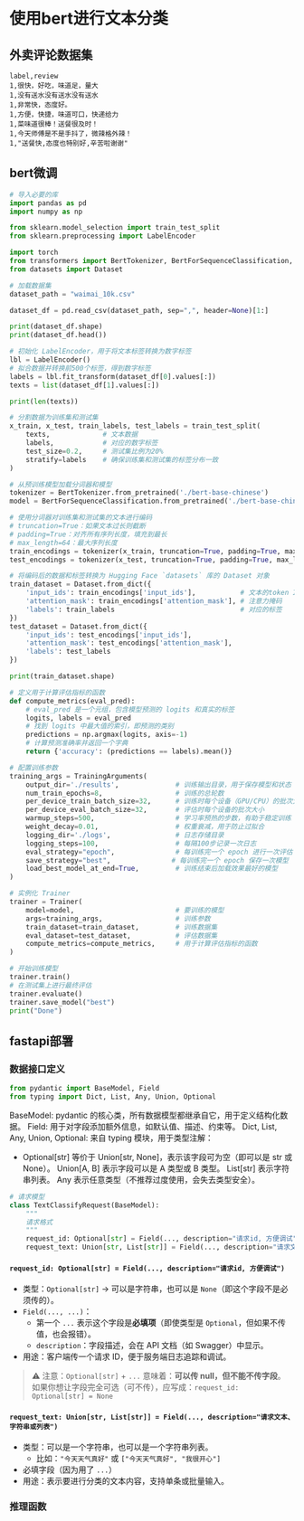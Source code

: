 # 使用bert进行文本分类

## 外卖评论数据集

```
label,review
1,很快，好吃，味道足，量大
1,没有送水没有送水没有送水
1,非常快，态度好。
1,方便，快捷，味道可口，快递给力
1,菜味道很棒！送餐很及时！
1,今天师傅是不是手抖了，微辣格外辣！
1,"送餐快,态度也特别好,辛苦啦谢谢"
```

## bert微调

```python
# 导入必要的库
import pandas as pd
import numpy as np

from sklearn.model_selection import train_test_split
from sklearn.preprocessing import LabelEncoder

import torch
from transformers import BertTokenizer, BertForSequenceClassification, Trainer, TrainingArguments
from datasets import Dataset
```


```python
# 加载数据集
dataset_path = "waimai_10k.csv"

dataset_df = pd.read_csv(dataset_path, sep=",", header=None)[1:]

print(dataset_df.shape)
print(dataset_df.head())
```


```python
# 初始化 LabelEncoder，用于将文本标签转换为数字标签
lbl = LabelEncoder()
# 拟合数据并转换前500个标签，得到数字标签
labels = lbl.fit_transform(dataset_df[0].values[:])
texts = list(dataset_df[1].values[:])

print(len(texts))

# 分割数据为训练集和测试集
x_train, x_test, train_labels, test_labels = train_test_split(
    texts,             # 文本数据
    labels,            # 对应的数字标签
    test_size=0.2,     # 测试集比例为20%
    stratify=labels    # 确保训练集和测试集的标签分布一致
)
```


```python
# 从预训练模型加载分词器和模型
tokenizer = BertTokenizer.from_pretrained('./bert-base-chinese')
model = BertForSequenceClassification.from_pretrained('./bert-base-chinese', num_labels=2)

```

```python
# 使用分词器对训练集和测试集的文本进行编码
# truncation=True：如果文本过长则截断
# padding=True：对齐所有序列长度，填充到最长
# max_length=64：最大序列长度
train_encodings = tokenizer(x_train, truncation=True, padding=True, max_length=64)
test_encodings = tokenizer(x_test, truncation=True, padding=True, max_length=64)
```


```python
# 将编码后的数据和标签转换为 Hugging Face `datasets` 库的 Dataset 对象
train_dataset = Dataset.from_dict({
    'input_ids': train_encodings['input_ids'],           # 文本的token ID
    'attention_mask': train_encodings['attention_mask'], # 注意力掩码
    'labels': train_labels                               # 对应的标签
})
test_dataset = Dataset.from_dict({
    'input_ids': test_encodings['input_ids'],
    'attention_mask': test_encodings['attention_mask'],
    'labels': test_labels
})

print(train_dataset.shape)
```


```python
# 定义用于计算评估指标的函数
def compute_metrics(eval_pred):
    # eval_pred 是一个元组，包含模型预测的 logits 和真实的标签
    logits, labels = eval_pred
    # 找到 logits 中最大值的索引，即预测的类别
    predictions = np.argmax(logits, axis=-1)
    # 计算预测准确率并返回一个字典
    return {'accuracy': (predictions == labels).mean()}
```


```python
# 配置训练参数
training_args = TrainingArguments(
    output_dir='./results',              # 训练输出目录，用于保存模型和状态
    num_train_epochs=8,                  # 训练的总轮数
    per_device_train_batch_size=32,      # 训练时每个设备（GPU/CPU）的批次大小
    per_device_eval_batch_size=32,       # 评估时每个设备的批次大小
    warmup_steps=500,                    # 学习率预热的步数，有助于稳定训练
    weight_decay=0.01,                   # 权重衰减，用于防止过拟合
    logging_dir='./logs',                # 日志存储目录
    logging_steps=100,                   # 每隔100步记录一次日志
    eval_strategy="epoch",               # 每训练完一个 epoch 进行一次评估
    save_strategy="best",               # 每训练完一个 epoch 保存一次模型
    load_best_model_at_end=True,         # 训练结束后加载效果最好的模型
)

# 实例化 Trainer
trainer = Trainer(
    model=model,                         # 要训练的模型
    args=training_args,                  # 训练参数
    train_dataset=train_dataset,         # 训练数据集
    eval_dataset=test_dataset,           # 评估数据集
    compute_metrics=compute_metrics,     # 用于计算评估指标的函数
)

# 开始训练模型
trainer.train()
# 在测试集上进行最终评估
trainer.evaluate()
trainer.save_model("best")
print("Done")
```


## fastapi部署

### 数据接口定义

```python
from pydantic import BaseModel, Field
from typing import Dict, List, Any, Union, Optional
```

BaseModel: pydantic 的核心类，所有数据模型都继承自它，用于定义结构化数据。
Field: 用于对字段添加额外信息，如默认值、描述、约束等。
Dict, List, Any, Union, Optional: 来自 typing 模块，用于类型注解：

* Optional[str] 等价于 Union[str, None]，表示该字段可为空（即可以是 str 或 None）。
  Union[A, B] 表示字段可以是 A 类型或 B 类型。
  List[str] 表示字符串列表。
  Any 表示任意类型（不推荐过度使用，会失去类型安全）。

```python
# 请求模型
class TextClassifyRequest(BaseModel):
    """
    请求格式
    """
    request_id: Optional[str] = Field(..., description="请求id, 方便调试")
    request_text: Union[str, List[str]] = Field(..., description="请求文本、字符串或列表")
```

#### `request_id: Optional[str] = Field(..., description="请求id, 方便调试")`

* 类型：`Optional[str]` → 可以是字符串，也可以是 `None`（即这个字段不是必须传的）。
* `Field(..., ...)`：
  * 第一个 `...` 表示这个字段是**必填项**（即使类型是 `Optional`，但如果不传值，也会报错）。
  * `description`：字段描述，会在 API 文档（如 Swagger）中显示。
* 用途：客户端传一个请求 ID，便于服务端日志追踪和调试。

> ⚠️ 注意：`Optional[str]` + `...` 意味着：**可以传 null，但不能不传字段**。
> 如果你想让字段完全可选（可不传），应写成：`request_id: Optional[str] = None`

#### `request_text: Union[str, List[str]] = Field(..., description="请求文本、字符串或列表")`

* 类型：可以是一个字符串，也可以是一个字符串列表。
  * 比如：`"今天天气真好"` 或 `["今天天气真好", "我很开心"]`
* 必填字段（因为用了 `...`）
* 用途：表示要进行分类的文本内容，支持单条或批量输入。




### 推理函数
